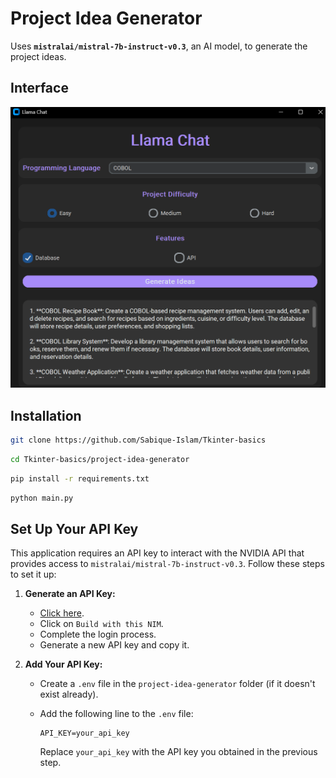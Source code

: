 # Project Idea Generator
Uses **`mistralai/mistral-7b-instruct-v0.3`**, an AI model, to generate the project ideas.

## Interface
![Interface](sample/image.png)

## Installation

```bash
git clone https://github.com/Sabique-Islam/Tkinter-basics
```
```bash
cd Tkinter-basics/project-idea-generator
```
```bash
pip install -r requirements.txt
```
```bash
python main.py
```
## Set Up Your API Key
This application requires an API key to interact with the NVIDIA API that provides access to `mistralai/mistral-7b-instruct-v0.3`. Follow these steps to set it up:

1. **Generate an API Key:**
   - [Click here](https://build.nvidia.com/mistralai/mistral-7b-instruct-v0).
   - Click on `Build with this NIM`.
   - Complete the login process.
   - Generate a new API key and copy it.

2. **Add Your API Key:**
   - Create a `.env` file in the `project-idea-generator` folder (if it doesn't exist already).
   - Add the following line to the `.env` file:

     ```env
     API_KEY=your_api_key
     ```

     Replace `your_api_key` with the API key you obtained in the previous step.
